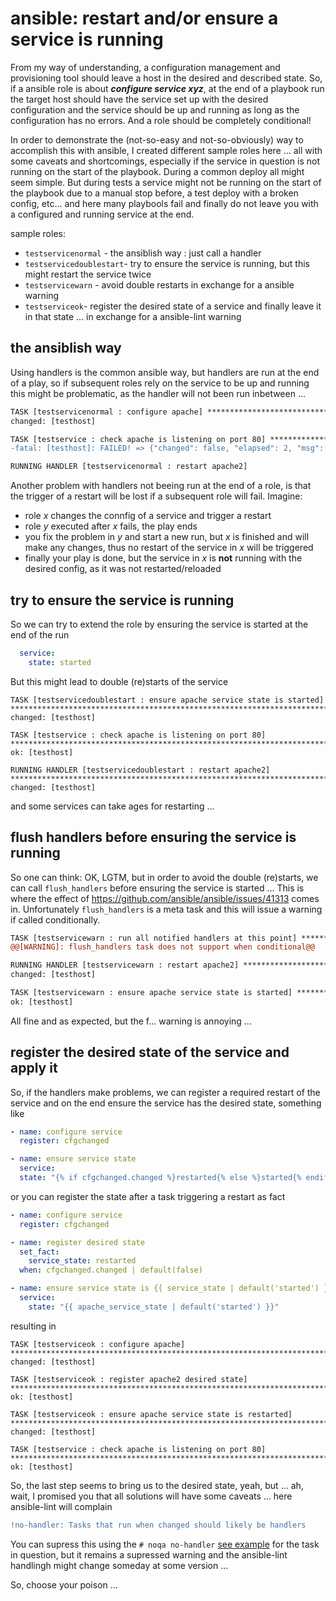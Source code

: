 # ansible: restart and/or ensure a service is running

From my way of understanding, a configuration management and provisioning tool should leave a host in the desired and described state.
So, if a ansible role is about ***configure service xyz***, at the end of a playbook run the target host should have the service set up with the desired configuration and the service should be up and running as long as the configuration has no errors. And a role should be completely conditional!

In order to demonstrate the (not-so-easy and not-so-obviously) way to accomplish this with ansible, I created different sample roles here ... all with some caveats and shortcomings, especially if the service in question is not running on the start of the playbook.
During a common deploy all might seem simple. But during tests a service might not be running on the start of the playbook due to a manual stop before, a test deploy with a broken config, etc... and here many playbools fail and finally do not leave you with a configured and running service at the end.

sample roles:
 * `testservicenormal` - the ansiblish way : just call a handler
 * `testservicedoublestart`- try to ensure the service is running, but this might restart the service twice
 * `testservicewarn` - avoid double restarts in exchange for a ansible warning
 * `testserviceok`- register the desired state of a service and finally leave it in that state ... in exchange for a ansible-lint warning

## the ansiblish way
Using handlers is the common ansible way, but handlers are run at the end of a play, so if subsequent roles rely on the service to be up and running this might be problematic, as the handler will not been run inbetween ...
```diff
TASK [testservicenormal : configure apache] ***********************************************************************************************************************************************************************
changed: [testhost]

TASK [testservice : check apache is listening on port 80] *********************************************************************************************************************************************************
-fatal: [testhost]: FAILED! => {"changed": false, "elapsed": 2, "msg": "Timeout waiting for 80 to respond"}

RUNNING HANDLER [testservicenormal : restart apache2]
```

Another problem with handlers not beeing run at the end of a role, is that the trigger of a restart will be lost if a subsequent role will fail. Imagine:
 * role _x_ changes the connfig of a service and trigger a restart
 * role _y_ executed after _x_ fails, the play ends
 * you fix the problem in _y_ and start a new run, but _x_ is finished and will make any changes, thus no restart of the service in _x_ will be triggered
 * finally your play is done, but the service in _x_ is **not** running with the desired config, as it was not restarted/reloaded

## try to ensure the service is running
So we can try to extend the role by ensuring the service is started at the end of the run
```yaml
  service:
    state: started
```
But this might lead to double (re)starts of the service
```
TASK [testservicedoublestart : ensure apache service state is started] ********************************************************************************************************************************************
changed: [testhost]

TASK [testservice : check apache is listening on port 80] *********************************************************************************************************************************************************
ok: [testhost]

RUNNING HANDLER [testservicedoublestart : restart apache2] ********************************************************************************************************************************************************
changed: [testhost]
```
and some services can take ages for restarting ...

## flush handlers before ensuring the service is running
So one can think: OK, LGTM, but in order to avoid the double (re)starts, we can call `flush_handlers` before ensuring the service is started ...
This is where the effect of https://github.com/ansible/ansible/issues/41313 comes in.
Unfortunately `flush_handlers` is a meta task and this will issue a warning if called conditionally.
```diff
TASK [testservicewarn : run all notified handlers at this point] **************************************************************************************************************************************************
@@[WARNING]: flush_handlers task does not support when conditional@@

RUNNING HANDLER [testservicewarn : restart apache2] ***************************************************************************************************************************************************************
changed: [testhost]

TASK [testservicewarn : ensure apache service state is started] ***************************************************************************************************************************************************
ok: [testhost]
```
All fine and as expected, but the f... warning is annoying ...

## register the desired state of the service and apply it
So, if the handlers make problems, we can register a required restart of the service and on the end ensure the service has the desired state, something like
```yaml
- name: configure service
  register: cfgchanged

- name: ensure service state
  service:
  state: "{% if cfgchanged.changed %}restarted{% else %}started{% endif %}"
```
or you can register the state after a task triggering a restart as fact
```yaml
- name: configure service
  register: cfgchanged

- name: register desired state
  set_fact:
    service_state: restarted
  when: cfgchanged.changed | default(false)

- name: ensure service state is {{ service_state | default('started') }}
  service:
    state: "{{ apache_service_state | default('started') }}"
```
resulting in
```
TASK [testserviceok : configure apache] ***************************************************************************************************************************************************************************
changed: [testhost]

TASK [testserviceok : register apache2 desired state] *************************************************************************************************************************************************************
ok: [testhost]

TASK [testserviceok : ensure apache service state is restarted] ***************************************************************************************************************************************************
changed: [testhost]

TASK [testservice : check apache is listening on port 80] *********************************************************************************************************************************************************
ok: [testhost]
```

So, the last step seems to bring us to the desired state, yeah, but ... ah, wait, I promised you that all solutions will have some caveats ... here ansible-lint will complain
```diff
!no-handler: Tasks that run when changed should likely be handlers
```

You can supress this using the `# noqa no-handler` [see example](main/roles/testserviceok/tasks/main.yml#L41) for the task in question, but it remains a supressed warning and the ansible-lint handlingh might change someday at some version ...

So, choose your poison ...

